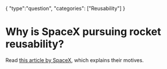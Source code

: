 {
    "type":"question",
    "categories": ["Reusability"]
}

# Why is SpaceX pursuing rocket reusability?

Read [this article by SpaceX](http://www.spacex.com/news/2013/03/31/reusability-key-making-human-life-multi-planetary), which explains their motives.
